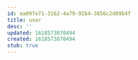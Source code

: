 ```yaml
---
id: ea09fe71-3162-4a79-92b4-3656c2d09b4f
title: user
desc: ''
updated: 1618573870494
created: 1618573870494
stub: true
---
```


